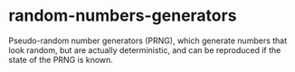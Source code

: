 # random-numbers-generators
Pseudo-random number generators (PRNG), which generate numbers that look random, but are actually deterministic, and can be reproduced if the state of the PRNG is known.
